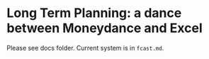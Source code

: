 # Long Term Planning: a dance between Moneydance and Excel

Please see docs folder.  Current system is in `fcast.md`.
